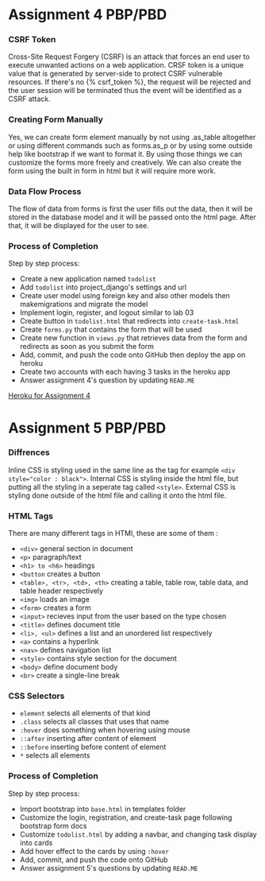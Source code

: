 # Assignment 4 PBP/PBD

### CSRF Token
Cross-Site Request Forgery (CSRF) is an attack that forces an end user to execute unwanted actions on a web application. CRSF token is a unique value that is generated by server-side to protect CSRF vulnerable resources. If there's no {% csrf_token %}, the request will be rejected and the user session will be terminated thus the event will be identified as a CSRF attack.

### Creating Form Manually
Yes, we can create form element manually by not using .as_table altogether or using different commands such as forms.as_p or by using some outside help like bootstrap if we want to format it. By using those things we can customize the forms more freely and creatively. We can also create the form using the built in form in html but it will require more work.

### Data Flow Process
The flow of data from forms is first the user fills out the data, then it will be stored in the database model and it will be passed onto the html page. After that, it will be displayed for the user to see.

### Process of Completion
Step by step process:
- Create a new application named `todolist`
- Add `todolist` into project_django's settings and url
- Create user model using foreign key and also other models then makemigrations and migrate the model
- Implement login, register, and logout similar to lab 03
- Create button in `todolist.html` that redirects into `create-task.html`
- Create `forms.py` that contains the form that will be used
- Create new function in `views.py` that retrieves data from the form and redirects as soon as you submit the form
- Add, commit, and push the code onto GitHub then deploy the app on heroku
- Create two accounts with each having 3 tasks in the heroku app
- Answer assignment 4's question by updating `READ.ME`

[Heroku for Assignment 4](https://pbp2022-katalog.herokuapp.com/todolist)

# Assignment 5 PBP/PBD

### Diffrences
Inline CSS is styling used in the same line as the tag for example `<div style="color : black">`.
Internal CSS is styling inside the html file, but putting all the styling in a seperate tag called `<style>`. 
External CSS is styling done outside of the html file and calling it onto the html file.

### HTML Tags
There are many different tags in HTMl, these are some of them :
- `<div>` general section in document
- `<p>` paragraph/text
- `<h1> to <h6>` headings
- `<button` creates a button
- `<table>, <tr>, <td>, <th>` creating a table, table row, table data, and table header respectively
- `<img>` loads an image
- `<form>` creates a form
- `<input>` recieves input from the user based on the type chosen
- `<title>` defines document title
- `<li>, <ul>` defines a list and an unordered list respectively
- `<a>` contains a hyperlink
- `<nav>` defines navigation list
- `<style>` contains style section for the document
- `<body>` define document body
- `<br>` create a single-line break

### CSS Selectors
- `element` selects all elements of that kind
- `.class` selects all classes that uses that name
- `:hover` does something when hovering using mouse
- `::after` inserting after content of element
- `::before` inserting before content of element
- `*` selects all elements

### Process of Completion
Step by step process:
- Import bootstrap into `base.html` in templates folder
- Customize the login, registration, and create-task page following bootstrap form docs 
- Customize `todolist.html` by adding a navbar, and changing task display into cards
- Add hover effect to the cards by using `:hover`
- Add, commit, and push the code onto GitHub
- Answer assignment 5's questions by updating `READ.ME`
